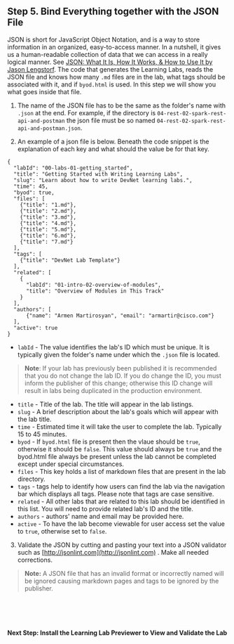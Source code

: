 ## Step 5. Bind Everything together with the JSON File

JSON is short for JavaScript Object Notation, and is a way to store information in an organized, easy-to-access manner. In a nutshell, it gives us a human-readable collection of data that we can access in a really logical manner. See [JSON: What It Is, How It Works, & How to Use It by Jason Lengstorf](https://www.copterlabs.com/json-what-it-is-how-it-works-how-to-use-it/). The code that generates the Learning Labs, reads the JSON file and knows how many `.md` files are in the lab, what tags should be associated with it, and if `byod.html` is used. In this step we will show you what goes inside that file.

1. The name of the JSON file has to be the same as the folder's name with `.json` at the end. For example, if the directory is `04-rest-02-spark-rest-api-and-postman` the json file must be so named `04-rest-02-spark-rest-api-and-postman.json`.

2. An example of a json file is below. Beneath the code snippet is the explanation of each key and what should the value be for that key.
```
{
  "labId": "00-labs-01-getting_started",
  "title": "Getting Started with Writing Learning Labs",
  "slug": "Learn about how to write DevNet learning labs.",
  "time": 45,
  "byod": true,
  "files": [
    {"title": "1.md"},
    {"title": "2.md"},
    {"title": "3.md"},
    {"title": "4.md"},
    {"title": "5.md"},
    {"title": "6.md"},
    {"title": "7.md"}
  ],
  "tags": [
	{"title": "DevNet Lab Template"}
  ],
  "related": [
    {      
	  "labId": "01-intro-02-overview-of-modules",
	  "title": "Overview of Modules in This Track"
    }
  ],      
  "authors": [
      {"name": "Armen Martirosyan", "email": "armartir@cisco.com"}
  ],
  "active": true
}
```
  * `labId` - The value identifies the lab's ID which must be unique. It is typically given the folder's name under which the `.json` file is located.
  > **Note**: If your lab has previously been published it is recommended that you do not change the lab ID. If you do change the ID, you must inform the publisher of this change; otherwise this ID change will result in labs being duplicated in the production environment.
  * `title` - Title of the lab.  The title will appear in the lab listings.
  * `slug` - A brief description about the lab's goals which will appear with the lab title.
  * `time` - Estimated time it will take the user to complete the lab. Typically 15 to 45 minutes.
  * `byod` - If `byod.html` file is present then the vlaue should be `true`, otherwise it should be `false`.  This value should always be `true` and the byod.html file always be present unless the lab cannot be completed except under special circumstances.
  * `files` - This key holds a list of markdown files that are present in the lab directory.
  * `tags` - tags help to identify how users can find the lab via the navigation bar which displays all tags.  Please note that tags are case sensitive.
  * `related` - All other labs that are related to this lab should be identified in this list. You will need to provide related lab's ID and the title.
  * `authors` - authors' name and email may be provided here.
  * `active` - To have the lab become viewable for user access set the value to `true`, otherwise set to `false`.

3. Validate the JSON by cutting and pasting your text into a JSON validator such as [http://jsonlint.com](http://jsonlint.com) .  Make all needed corrections.  
> **Note:** A JSON file that has an invalid format or incorrectly named will be ignored causing markdown pages and tags to be ignored by the publisher.
<br/>
<br/>
<br/>

#### Next Step: Install the Learning Lab Previewer to View and Validate the Lab
